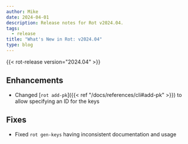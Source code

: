 ```yaml
---
author: Mike
date: 2024-04-01
description: Release notes for Rot v2024.04.
tags:
  - release
title: "What's New in Rot: v2024.04"
type: blog
---
```


{{< rot-release version="2024.04" >}}

## Enhancements

- Changed [`rot add-pk`]({{< ref "/docs/references/cli#add-pk" >}}) to allow specifying an ID for the keys

## Fixes

- Fixed `rot gen-keys` having inconsistent documentation and usage
